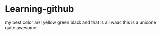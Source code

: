 # Learning-github
my best color are!
yellow
green 
black
and that is all
waao this is a unicone 
quite awesome
